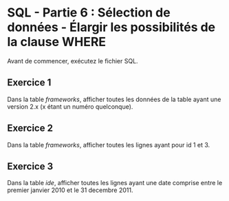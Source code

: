 # SQL - Partie 6 : Sélection de données - Élargir les possibilités de la clause WHERE

Avant de commencer, exécutez le fichier SQL.

## Exercice 1
Dans la table *frameworks*, afficher toutes les données de la table ayant une version 2.x (x étant un numéro quelconque).

## Exercice 2
Dans la table *frameworks*, afficher toutes les lignes ayant pour id 1 et 3.

## Exercice 3
Dans la table *ide*, afficher toutes les lignes ayant une date comprise entre le premier janvier 2010 et le 31 decembre 2011.
